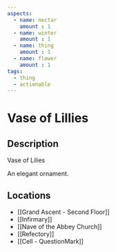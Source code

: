 ```yaml
---
aspects: 
  - name: nectar
    amount : 1
  - name: winter
    amount : 1
  - name: thing
    amount : 1
  - name: flower
    amount : 1
tags:
  - thing
  - actionable
---
```


# Vase of Lillies

## Description
Vase of Lilies

An elegant ornament.
## Locations
- [[Grand Ascent - Second Floor]]
- [[Infirmary]]
- [[Nave of the Abbey Church]]
- [[Refectory]]
- [[Cell - QuestionMark]]